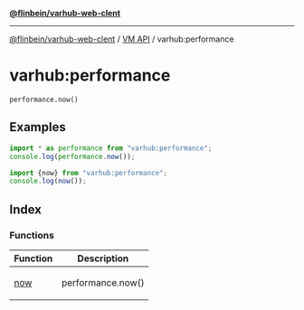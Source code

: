 [**@flinbein/varhub-web-clent**](../../README.md)

***

[@flinbein/varhub-web-clent](../../README.md) / [VM API](../README.md) / varhub:performance

# varhub:performance

`performance.now()`

## Examples

```javascript
import * as performance from "varhub:performance";
console.log(performance.now());
```

```javascript
import {now} from "varhub:performance";
console.log(now());
```

## Index

### Functions

<table>
<thead>
<tr>
<th>Function</th>
<th>Description</th>
</tr>
</thead>
<tbody>
<tr>
<td>

[now](functions/now.md)

</td>
<td>

performance.now()

</td>
</tr>
</tbody>
</table>
